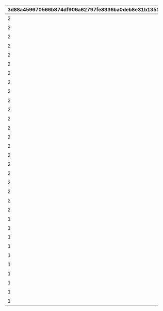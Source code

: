 |3d88a459670566b874df906a62797fe8336ba0deb8e31b135306165ce1643b04|39721de7a84db31d61a376d5773c10af2e343c51c1183bb0b8f99ff9c60a4fe4|b2a66775e22b52a24ae0089ee4bd29b78a4e7b00e45f6b09dc6075d0b3a0205d|e55eef5c7271d3e71c795e8d3e9c72d04383a8ee754dfae8b9d95e0d86d4433a|
| --- | --- | --- | --- |
|2|4012001|アルケス３分錬金術|110010011|
|2|4012002|大口取引ゲットうれ死♡|110010012|
|2|4012003|小柄でエルフで緑|110010012|
|2|4012004|よしよししたげるから|110010012|
|2|4012005|恋はいつでも|110010012|
|2|4012006|よいではないか～♪|110010012|
|2|4012007|イロハの体力づくり法|110010012|
|2|4012008|ザ・違和感|110010012|
|2|4012009|ハツネは眠くなりたくない|110010012|
|2|4012010|やりがいのあるお仕事です|110010012|
|2|4012011|夢の中だけにしとけ|110010013|
|2|4012012|妖艶女子の温泉旅行計画|110010013|
|2|4012013|うっふん、大人ソノ？|110010013|
|2|4012014|美、限界突破|110010013|
|2|4012015|そろそろ卒業できるかな？|110010013|
|2|4012016|入れ替わったらできること|110010013|
|2|4012017|イロハだってできるもん|110010013|
|2|4012018|千変万化の秘薬|110010013|
|2|4012019|大人になったソノさん|110010013|
|2|4012020|大人の特権|110010013|
|2|4012021|素材じゃない|110010013|
|2|4012022|鹿と竜なんですけど…|110010013|
|1|4012023|ルイズマリーの贈り物①|110010021|
|1|4012024|ルイズマリーの贈り物②|110010021|
|1|4012025|ルイズマリーの贈り物③|110010021|
|1|4012026|イロハの贈り物①|110010021|
|1|4012027|イロハの贈り物②|110010021|
|1|4012028|イロハの贈り物③|110010021|
|1|4012029|ソノの贈り物①|110010021|
|1|4012030|ソノの贈り物②|110010021|
|1|4012031|ソノの贈り物③|110010021|
|1|4012032|ソノの贈り物④|110010021|